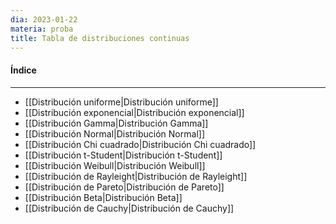 ```yaml
---
dia: 2023-01-22
materia: proba
title: Tabla de distribuciones continuas
---
```

#### Índice
---
 * [[Distribución uniforme|Distribución uniforme]]
 * [[Distribución exponencial|Distribución exponencial]]
 * [[Distribución Gamma|Distribución Gamma]]
 * [[Distribución Normal|Distribución Normal]]
 * [[Distribución Chi cuadrado|Distribución Chi cuadrado]]
 * [[Distribución t-Student|Distribución t-Student]]
 * [[Distribución Weibull|Distribución Weibull]]
 * [[Distribución de Rayleight|Distribución de Rayleight]]
 * [[Distribución de Pareto|Distribución de Pareto]]
 * [[Distribución Beta|Distribución Beta]]
 * [[Distribución de Cauchy|Distribución de Cauchy]]
